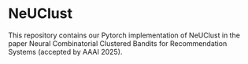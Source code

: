 # NeUClust
This repository contains our Pytorch implementation of NeUClust in the paper Neural Combinatorial Clustered Bandits for Recommendation Systems (accepted by AAAI 2025).
